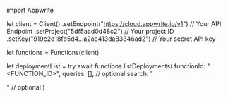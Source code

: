 import Appwrite

let client = Client()
    .setEndpoint("https://cloud.appwrite.io/v1") // Your API Endpoint
    .setProject("5df5acd0d48c2") // Your project ID
    .setKey("919c2d18fb5d4...a2ae413da83346ad2") // Your secret API key

let functions = Functions(client)

let deploymentList = try await functions.listDeployments(
    functionId: "<FUNCTION_ID>",
    queries: [], // optional
    search: "<SEARCH>" // optional
)

